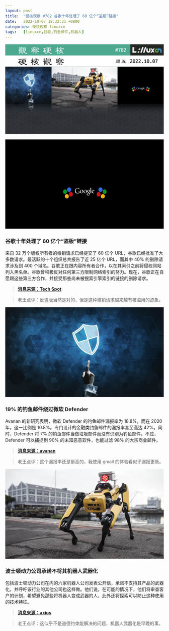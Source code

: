 ```yaml
---
layout: post
title:	"硬核观察 #782 谷歌十年处理了 60 亿个“盗版”链接"
date:	2022-10-07 18:32:31 +0800 
categories:	硬核观察 linuxcn 
tags:	[linuxcn,谷歌,钓鱼邮件,机器人]
---
```



![](/Asserts/Images/album/202210/07/183144zqb7qzz5abz5fwes.jpg)


![](/Asserts/Images/album/202210/07/183153g4xiochjxzirhodj.jpg)


### 谷歌十年处理了 60 亿个“盗版”链接


来自 32 万个版权所有者的撤销请求已经提交了 60 亿个 URL，谷歌已经批准了大多数请求。最活跃的十个组织总共报告了近 25 亿个 URL，而其中 40% 的删除请求涉及到 400 个域名。谷歌正在跟内容所有者合作，以在其索引之前将侵权网站列入黑名单。谷歌曾积极反对任何第三方限制网络索引的努力。现在，谷歌正在自愿跟这些第三方合作，并接受那些尚未被搜索引擎索引的链接的删除请求。



> 
> **[消息来源：Tech Spot](https://www.techspot.com/news/96215-google-delisted-six-billion-alleged-pirate-links-ten.html)**
> 
> 
> 



> 
> 老王点评：反盗版当然是对的，但是这种撤销请求越来越有被滥用的迹象。
> 
> 
> 


![](/Asserts/Images/album/202210/07/183203zl9w03qiqu7kzlb7.jpg)


### 19% 的钓鱼邮件绕过微软 Defender


Avanan 的新研究表明，微软 Defender 的钓鱼邮件漏报率为 18.8%，而在 2020 年，这一比例是 10.8%。专门设计的金融类钓鱼邮件的漏报率甚至高达 42%。同时，Defender 将 7% 的钓鱼邮件当做垃圾邮件而没有识别为钓鱼邮件。不过，Defender 可以捕捉到 90% 的未知恶意软件，也能过滤 98% 的大宗商业邮件。



> 
> **[消息来源：avanan](https://www.avanan.com/blog/evaluating-microsoft-and-other-email-security-services)**
> 
> 
> 



> 
> 老王点评：这个漏报率还是挺高的，我使用 gmail 的体验看似乎漏报更低。
> 
> 
> 


![](/Asserts/Images/album/202210/07/183216mkn6r4dfm6gcenks.jpg)


### 波士顿动力公司承诺不将其机器人武器化


包括波士顿动力公司在内的六家机器人公司发表公开信，承诺不支持其产品的武器化，并呼吁该行业的其他公司也这样做。他们说，在可能的情况下，他们将审查客户的计划，希望避免那些将机器人变成武器的人，此外还将探索可以防止这种使用的技术特征。



> 
> **[消息来源：axios](https://www.axios.com/2022/10/06/boston-dynamics-pledges-weaponize-robots)**
> 
> 
> 



> 
> 老王点评：这似乎不是道德约束能解决的问题，机器人武器化是早晚的事。
> 
> 
>
